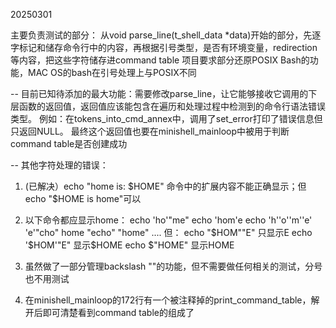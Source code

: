 20250301

主要负责测试的部分：
从void parse_line(t_shell_data *data)开始的部分，先逐字标记和储存命令行中的内容，再根据引号类型，是否有环境变量，redirection等内容，把这些字符储存进command table
项目要求部分还原POSIX Bash的功能，MAC OS的bash在引号处理上与POSIX不同

-- 目前已知待添加的最大功能：需要修改parse_line，让它能够接收它调用的下层函数的返回值，返回值应该能包含在遍历和处理过程中检测到的命令行语法错误类型。
例如：在tokens_into_cmd_annex中，调用了set_error打印了错误信息但只返回NULL。
最终这个返回值也要在minishell_mainloop中被用于判断command table是否创建成功

-- 其他字符处理的错误：

1. (已解决）echo "home is: $HOME" 命令中的扩展内容不能正确显示；但echo "$HOME is home"可以 

2. 以下命令都应显示home：
	echo 'ho'"me"
	echo 'hom'e
	echo 'h''o''m''e'
	'e'"cho" home
	"echo" "home"
	....
	但：
	echo "$HOM""E" 只显示E
	echo '$HOM'"E" 显示$HOME
	echo $"HOME"   显示HOME
	
3. 虽然做了一部分管理backslash "\"的功能，但不需要做任何相关的测试，分号也不用测试

4. 在minishell_mainloop的172行有一个被注释掉的print_command_table，解开后即可清楚看到command table的组成了

